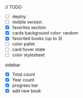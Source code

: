 // TODO

- [ ] deploy
- [ ] mobile version
- [x] favorites section
- [x] cards background color: random
- [x] favorited books (up to 3)
- [ ] color pallet
- [ ] card hover state
- [ ] color stylesheet

sidebar
- [x] Total count
- [x] Year count 
- [x] progress bar 
- [x] add new book